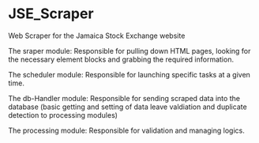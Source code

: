 # JSE_Scraper
 Web Scraper for the Jamaica Stock Exchange website

The sraper module:
    Responsible for pulling down HTML pages, looking for the necessary element blocks and grabbing the required information.

The scheduler module:
    Responsible for launching specific tasks at a given time.

The db-Handler module:
    Responsible for sending scraped data into the database (basic getting and setting of data leave valdiation and duplicate detection to processing modules)

The processing module:
    Responsible for validation and managing logics.